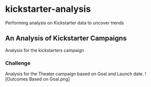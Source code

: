 # kickstarter-analysis
Performing analysis on Kickstarter data to uncover trends
## An Analysis of Kickstarter Campaigns
Analysis for the kickstarters campaign
### Challenge
Analysis for the Theater campaign based on Goal and Launch date.
![Outcomes Based on Goal.png]

